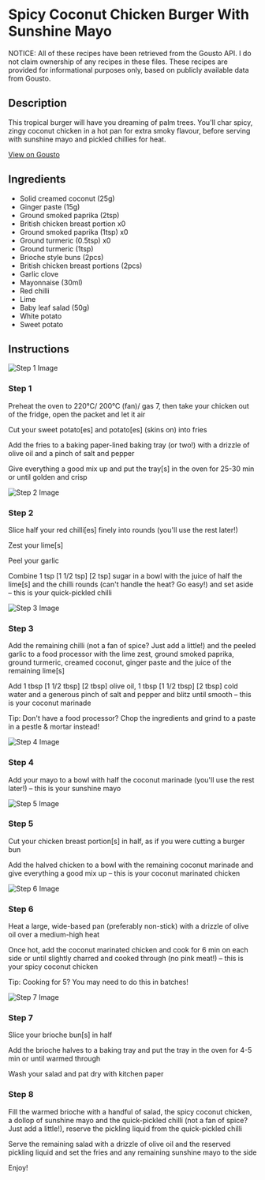 # Spicy Coconut Chicken Burger With Sunshine Mayo

NOTICE: All of these recipes have been retrieved from the Gousto API. I do not claim ownership of any recipes in these files. These recipes are provided for informational purposes only, based on publicly available data from Gousto.

## Description

This tropical burger will have you dreaming of palm trees. You'll char spicy, zingy coconut chicken in a hot pan for extra smoky flavour, before serving with sunshine mayo and pickled chillies for heat. 

[View on Gousto](https://www.gousto.co.uk/recipes/cookbook/spicy-coconut-chicken-burger-with-sunshine-mayo)

## Ingredients

- Solid creamed coconut (25g)
- Ginger paste (15g)
- Ground smoked paprika (2tsp)
- British chicken breast portion x0
- Ground smoked paprika (1tsp) x0
- Ground turmeric (0.5tsp) x0
- Ground turmeric (1tsp)
- Brioche style buns (2pcs)
- British chicken breast portions (2pcs)
- Garlic clove
- Mayonnaise (30ml)
- Red chilli
- Lime
- Baby leaf salad (50g)
- White potato
- Sweet potato

## Instructions

![Step 1 Image](https://production-media.gousto.co.uk/cms/recipe-step-image/step-1-copy-1654600743853-x200.jpg)

### Step 1

Preheat the oven to 220°C/ 200°C (fan)/ gas 7, then take your chicken out of the fridge, open the packet and let it air

Cut your sweet potato[es] and potato[es] (skins on) into fries

Add the fries to a baking paper-lined baking tray (or two!) with a drizzle of olive oil and a pinch of salt and pepper

Give everything a good mix up and put the tray[s] in the oven for 25-30 min or until golden and crisp

![Step 2 Image](https://production-media.gousto.co.uk/cms/recipe-step-image/step-2-copy-1654600760817-x200.jpg)

### Step 2

Slice half your red chilli[es] finely into rounds (you'll use the rest later!)

Zest your lime[s]

Peel your garlic

Combine 1 tsp <span class="text-purple">[1 1/2 tsp]</span> <span class="text-danger">[2 tsp]</span> sugar in a bowl with the juice of half the lime[s] and the chilli rounds (can't handle the heat? Go easy!) and set aside – this is your quick-pickled chilli

![Step 3 Image](https://production-media.gousto.co.uk/cms/recipe-step-image/step-3-copy-1654600780313-x200.jpg)

### Step 3

Add the remaining chilli (not a fan of spice? Just add a little!) and the peeled garlic to a food processor with the lime zest, ground smoked paprika, ground turmeric, creamed coconut, ginger paste and the juice of the remaining lime[s]

Add 1 tbsp <span class="text-purple">[1 1/2 tbsp]</span> <span class="text-danger">[2 tbsp]</span> olive oil, 1 tbsp<span class="text-purple"> [1 1/2 tbsp]</span> <span class="text-danger">[2 tbsp]</span> cold water and a generous pinch of salt and pepper and blitz until smooth – this is your coconut marinade

Tip: Don't have a food processor? Chop the ingredients and grind to a paste in a pestle & mortar instead!

![Step 4 Image](https://production-media.gousto.co.uk/cms/recipe-step-image/step-4-copy-1654600803141-x200.jpg)

### Step 4

Add your mayo to a bowl with half the coconut marinade (you'll use the rest later!) – this is your sunshine mayo

![Step 5 Image](https://production-media.gousto.co.uk/cms/recipe-step-image/step-5-copy-1654600835861-x200.jpg)

### Step 5

Cut your chicken breast portion[s] in half, as if you were cutting a burger bun

Add the halved chicken to a bowl with the remaining coconut marinade and give everything a good mix up – this is your coconut marinated chicken

![Step 6 Image](https://production-media.gousto.co.uk/cms/recipe-step-image/step-6-copy-1654600851650-x200.jpg)

### Step 6

Heat a large, wide-based pan (preferably non-stick) with a drizzle of olive oil over a medium-high heat

Once hot, add the coconut marinated chicken and cook for 6 min on each side or until slightly charred and cooked through (no pink meat!) – this is your spicy coconut chicken

Tip: Cooking for 5? You may need to do this in batches!

![Step 7 Image](https://production-media.gousto.co.uk/cms/recipe-step-image/step-7-copy-1654600879621-x200.jpg)

### Step 7

Slice your brioche bun[s] in half

Add the brioche halves to a baking tray and put the tray in the oven for 4-5 min or until warmed through

Wash your salad and pat dry with kitchen paper

### Step 8

Fill the warmed brioche with a handful of salad, the spicy coconut chicken, a dollop of sunshine mayo and the quick-pickled chilli (not a fan of spice? Just add a little!), reserve the pickling liquid from the quick-pickled chilli

Serve the remaining salad with a drizzle of olive oil and the reserved pickling liquid and set the fries and any remaining sunshine mayo to the side

Enjoy!

